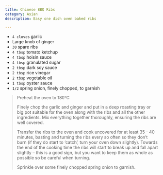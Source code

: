 ```yaml
---
title: Chinese BBQ Ribs 
category: Asian
description: Easy one dish oven baked ribs

--- 
```

* `4 cloves` garlic
* Large knob of ginger
* `30` spare ribs
* `4 tbsp` tomato ketchup
* `4 tbsp` hoisin sauce
* `4 tbsp` granulated sugar
* `2 tbsp` dark soy sauce
* `2 tbsp` rice vinegar
* `2 tbsp` vegetable oil
* `1 tbsp` oyster sauce
* `1/2` spring onion, finely chopped, to garnish

> Preheat the oven to 180°C
>
> Finely chop the garlic and ginger and put in a deep roasting tray or big pot suitable for the oven along with the ribs and all the other ingredients. Mix everything together thoroughly, ensuring the ribs are well covered.
>
> Transfer the ribs to the oven and cook uncovered for at least 35 - 40 minutes, basting and turning the ribs every so often so they don’t burn (if they do start to ‘catch’, turn your oven down slightly). Towards the end of the cooking time the ribs will start to break up and fall apart slightly – this is a good sign, but you want to keep them as whole as possible so be careful when turning.
>
>  Sprinkle over some finely chopped spring onion to garnish.

